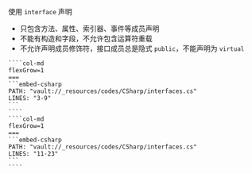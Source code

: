使用 `interface` 声明
- 只包含方法、属性、索引器、事件等成员声明
- 不能有构造和字段，不允许包含运算符重载
- 不允许声明成员修饰符，接口成员总是隐式 `public`，不能声明为 `virtual`

`````col
````col-md
flexGrow=1
===
```embed-csharp
PATH: "vault://_resources/codes/CSharp/interfaces.cs"
LINES: "3-9"
```
````
````col-md
flexGrow=1
===
```embed-csharp
PATH: "vault://_resources/codes/CSharp/interfaces.cs"
LINES: "11-23"
```
````
`````
